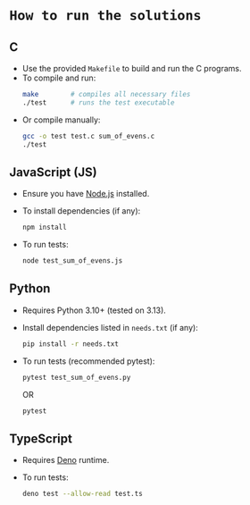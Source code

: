 # `How to run the solutions`

## **C**
- Use the provided `Makefile` to build and run the C programs.
- To compile and run:
  ```bash
  make        # compiles all necessary files
  ./test      # runs the test executable

* Or compile manually:

  ```bash
  gcc -o test test.c sum_of_evens.c
  ./test
  ```

## **JavaScript (JS)**

* Ensure you have [Node.js](https://nodejs.org/) installed.
* To install dependencies (if any):

  ```bash
  npm install
  ```
* To run tests:

  ```bash
  node test_sum_of_evens.js
  ```

## **Python**

* Requires Python 3.10+ (tested on 3.13).
* Install dependencies listed in `needs.txt` (if any):

  ```bash
  pip install -r needs.txt
  ```

* To run tests (recommended pytest):

  ```bash
  pytest test_sum_of_evens.py
  ```
  OR 

  ```bash 
  pytest
  ```

## **TypeScript**

* Requires [Deno](https://deno.land/) runtime.

* To run tests:

  ```bash
  deno test --allow-read test.ts
  ```

